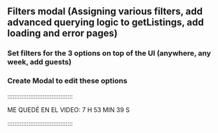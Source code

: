 ## Filters modal (Assigning various filters, add advanced querying logic to getListings, add loading and error pages)

### Set filters for the 3 options on top of the UI (anywhere, any week, add guests)

### Create Modal to edit these options

:::::::::::::::::::::::::::::::::::::

ME QUEDÉ EN EL VIDEO: 7 H 53 MIN 39 S

:::::::::::::::::::::::::::::::::::::
